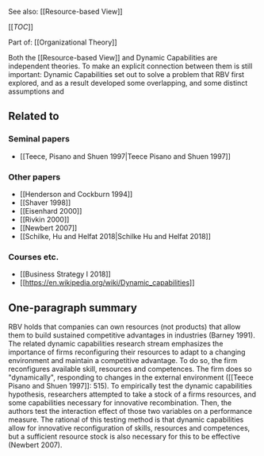 See also: [[Resource-based View]]

[[_TOC_]]

Part of: [[Organizational Theory]]

Both the [[Resource-based View]] and Dynamic Capabilities are independent theories. To make an explicit connection between them is still important: Dynamic Capabilities set out to solve a problem that RBV first explored, and as a result developed some overlapping, and some distinct assumptions and 

## Related to

### Seminal papers
* [[Teece, Pisano and Shuen 1997|Teece Pisano and Shuen 1997]]

### Other papers
* [[Henderson and Cockburn 1994]]
* [[Shaver 1998]]
* [[Eisenhard 2000]]
* [[Rivkin 2000]]
* [[Newbert 2007]]
* [[Schilke, Hu and Helfat 2018|Schilke Hu and Helfat 2018]]

### Courses etc.
* [[Business Strategy I 2018]]
* [[https://en.wikipedia.org/wiki/Dynamic_capabilities]]

## One-paragraph summary
RBV holds that companies can own resources (not products) that allow them to build sustained competitive advantages in industries (Barney 1991). The related dynamic capabilities research stream emphasizes the importance of firms reconfiguring their resources to adapt to a changing environment and maintain a competitive advantage. To do so, the firm reconfigures available skill, resources and competences. The firm does so "dynamically", responding to changes in the external environment ([[Teece Pisano and Shuen 1997]]: 515). To empirically test the dynamic capabilities hypothesis, researchers attempted to take a stock of a firms resources, and some capabilities necessary for innovative recombination. Then, the authors test the interaction effect of those two variables on a performance measure. The rational of this testing method is that dynamic capabilities allow for innovative reconfiguration of skills, resources and competences, but a sufficient resource stock is also necessary for this to be effective (Newbert 2007).